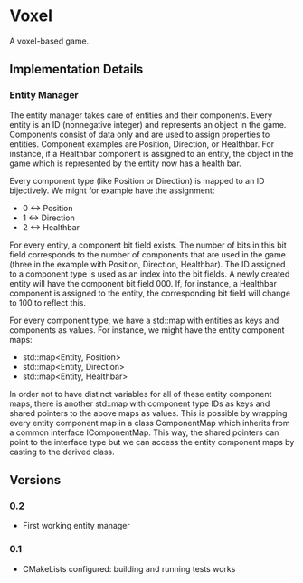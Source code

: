 # Voxel
A voxel-based game.

<!-- ## Getting Started -->
<!-- ### Prerequisites -->
<!-- ### Installing -->

## Implementation Details
### Entity Manager
The entity manager takes care of entities and their components.
Every entity is an ID (nonnegative integer) and represents an object in the game.
Components consist of data only and are used to assign properties to entities.
Component examples are Position, Direction, or Healthbar.
For instance, if a Healthbar component is assigned to an entity,
the object in the game which is represented by the entity now has a health bar.

Every component type (like Position or Direction) is mapped to an ID bijectively.
We might for example have the assignment:
- 0 <-> Position
- 1 <-> Direction
- 2 <-> Healthbar

For every entity, a component bit field exists.
The number of bits in this bit field corresponds to the number of components that are used in the game (three in the example with Position, Direction, Healthbar).
The ID assigned to a component type is used as an index into the bit fields.
A newly created entity will have the component bit field 000.
If, for instance, a Healthbar component is assigned to the entity,
the corresponding bit field will change to 100 to reflect this.

For every component type, we have a std::map with entities as keys and components as values.
For instance, we might have the entity component maps:
- std::map<Entity, Position>
- std::map<Entity, Direction>
- std::map<Entity, Healthbar>

In order not to have distinct variables for all of these entity component maps,
there is another std::map with component type IDs as keys and shared pointers to the above maps as values.
This is possible by wrapping every entity component map in a class ComponentMap which
inherits from a common interface IComponentMap.
This way, the shared pointers can point to the interface type but we can access the
entity component maps by casting to the derived class.

## Versions
### 0.2
- First working entity manager
### 0.1
- CMakeLists configured: building and running tests works
